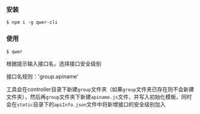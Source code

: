 ### 安装

```shell
$ npm i -g qwer-cli
```

### 使用

```shell
$ qwer
```
根据提示输入接口名，选择接口安全级别

接口名规则：'group.apiname'

工具会在controller目录下新建`group`文件夹（如果`group`文件夹已存在则不会新建文件夹），然后再`group`文件夹下新建`apiname.js`文件，并写入初始化模板，同时会在`static`目录下的`apiInfo.json`文件中将新增接口的安全级别加入